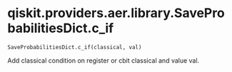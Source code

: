 # qiskit.providers.aer.library.SaveProbabilitiesDict.c\_if

`SaveProbabilitiesDict.c_if(classical, val)`

Add classical condition on register or cbit classical and value val.
